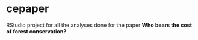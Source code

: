 # cepaper
RStudio project for all the analyses done for the paper **Who bears the cost of forest conservation?**
